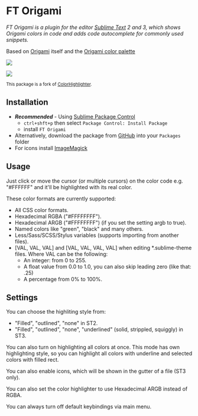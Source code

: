 # FT Origami

_FT Origami is a plugin for the editor [Sublime Text](http://www.sublimetext.com/) 2 and 3, which shows Origami colors in code and adds code autocomplete for commonly used snippets._

Based on [Origami](http://origami.ft.com) itself and the [Origami color palette](http://registry.origami.ft.com/components/o-colors)

![ ](https://cloud.githubusercontent.com/assets/85783/8474723/10a7b144-20aa-11e5-92a3-af87f88b8885.png)

![ ](https://cloud.githubusercontent.com/assets/85783/8502190/bc7f1976-21a4-11e5-9c7c-d5666d4d853a.gif)

<small>This package is a fork of [ColorHighlighter](https://github.com/Monnoroch/ColorHighlighter).</small>

## Installation

- **_Recommended_** - Using [Sublime Package Control](https://packagecontrol.io/ "Sublime Package Control")
    - `ctrl+shft+p` then select `Package Control: Install Package`
    - install `FT Origami`
- Alternatively, download the package from [GitHub](https://github.com/Financial-Times/FTOrigamiSublime) into your `Packages` folder
- For icons install [ImageMagick](http://www.imagemagick.org/)

## Usage

Just click or move the cursor (or multiple cursors) on the color code e.g. "#FFFFFF" and it'll be highlighted with its real color.

These color formats are currently supported:

- All CSS color formats.
- Hexadecimal RGBA ("#FFFFFFFF").
- Hexadecimal ARGB ("#FFFFFFFF") (if you set the setting argb to true).
- Named colors like "green", "black" and many others.
- Less/Sass/SCSS/Stylus variables (supports importing from another files).
- [VAL, VAL, VAL] and [VAL, VAL, VAL, VAL] when editing *.sublime-theme files. Where VAL can be the following:
  - An integer: from 0 to 255.
  - A float value from 0.0 to 1.0, you can also skip leading zero (like that: .25)
  - A percentage from 0% to 100%.

## Settings

You can choose the highliting style from:

- "Filled", "outlined", "none" in ST2.
- "Filled", "outlined", "none", "underlined" (solid, strippled, squiggly) in ST3.

You can also turn on highlighting all colors at once. This mode has own highlighting style, so you can highlight all colors with underline and selected colors with filled rect.

You can also enable icons, which will be shown in the gutter of a file (ST3 only).

You can also set the color highlighter to use Hexadecimal ARGB instead of RGBA.

You can always turn off default keybindings via main menu.
